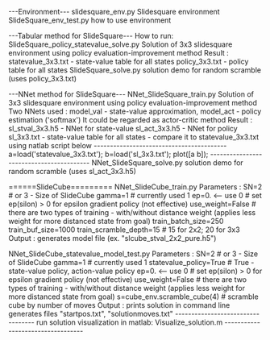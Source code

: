 ---Environment---
slidesquare_env.py
	Slidesquare environment
SlideSquare_env_test.py
	how to use environment

---Tabular method for SlideSquare---
How to run:
SlideSquare_policy_statevalue_solve.py
	Solution of 3x3 slidesquare environment using policy evaluation-improvement method
	Result :
		statevalue_3x3.txt - state-value table for all states
		policy_3x3.txt - policy table for all states
SlideSquare_solve.py
	solution demo for random scramble (uses policy_3x3.txt)
	
---NNet method for SlideSquare---
NNet_SlideSquare_train.py
	Solution of 3x3 slidesquare environment using policy evaluation-improvement method
	Two NNets used : model_val - state-value approximation, model_act - policy estimation ('softmax')
	It could be regarded as actor-critic method
	Result :
		sl_stval_3x3.h5 - NNet for state-value
		sl_act_3x3.h5 - NNet for policy
		sl_3x3.txt - state-value table for all states - compare it to statevalue_3x3.txt using natlab script below
		-----------------------------------------
		a=load('statevalue_3x3.txt');
		b=load('sl_3x3.txt');
		plot([a b]);
		-----------------------------------------
NNet_SlideSquare_solve.py
	solution demo for random scramble (uses sl_act_3x3.h5)
	
======SlideCube=========
NNet_SlideCube_train.py
		Parameters :
	SN=2 # or 3 - Size of SlideCube
	gamma=1      # currently used 1
	ep=0.       <-- use 0 # set ep(silon) > 0 for epsilon gradient policy (not effective)
	use_weight=False	# there are two types of training  - with/without distance weight (applies less weight for more distanced state from goal)
	train_batch_size=250
	train_buf_size=1000
	train_scramble_depth=15		# 15 for 2x2; 20 for 3x3
		Output :
	generates model file (ex. "slcube_stval_2x2_pure.h5")

NNet_SlideCube_statevalue_model_test.py
		Parameters :
	SN=2 # or 3 - Size of SlideCube
	gamma=1      # currently used 1
	statevalue_policy=True         # True - state-value policy, action-value policy
	ep=0.       <-- use 0 # set ep(silon) > 0 for epsilon gradient policy (not effective)
	use_weight=False	# there are two types of training  - with/without distance weight (applies less weight for more distanced state from goal)
	s=cube_env.scramble_cube(4)		# scramble cube by number of moves
		Output :
	prints solution in command line
	generates files "startpos.txt", "solutionmoves.txt"
	----------------------------------
		run solution visualization in matlab:
		Visualize_solution.m
	----------------------------------
		